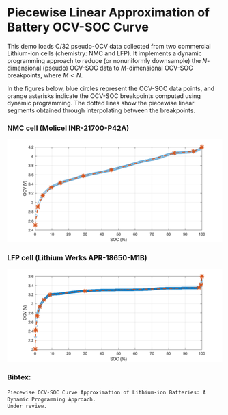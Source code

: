 # Piecewise Linear Approximation of Battery OCV-SOC Curve
This demo loads C/32 pseudo-OCV data collected from two commercial Lithium-ion cells (chemistry: NMC and LFP). It implements a dynamic programming approach 
to reduce (or nonuniformly downsample) the $N$-dimensional (pseudo) OCV-SOC data to $M$-dimensional OCV-SOC breakpoints, where $M < N$. 

In the figures below, blue circles represent the OCV-SOC data points, and orange asterisks indicate the OCV-SOC breakpoints computed using dynamic programming. The dotted lines show the piecewise linear segments obtained through interpolating between the breakpoints.

### NMC cell (Molicel INR-21700-P42A)
![NMC](NMC.png)
### LFP cell  (Lithium Werks APR-18650-M1B)
![LFP](LFP.png)

### Bibtex:
```
Piecewise OCV-SOC Curve Approximation of Lithium-ion Batteries: A Dynamic Programming Approach.
Under review. 
